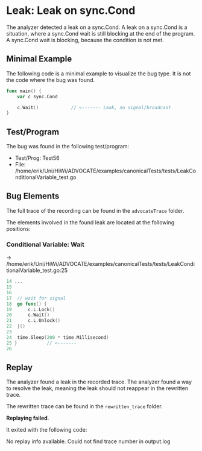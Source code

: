# Leak: Leak on sync.Cond

The analyzer detected a leak on a sync.Cond.
A leak on a sync.Cond is a situation, where a sync.Cond wait is still blocking at the end of the program.
A sync.Cond wait is blocking, because the condition is not met.

## Minimal Example
The following code is a minimal example to visualize the bug type. It is not the code where the bug was found.

```go
func main() {
    var c sync.Cond

    c.Wait()            // <------- Leak, no signal/broadcast
}
```

## Test/Program
The bug was found in the following test/program:

- Test/Prog:  Test56
- File:  /home/erik/Uni/HiWi/ADVOCATE/examples/canonicalTests/tests/LeakConditionalVariable_test.go

## Bug Elements
The full trace of the recording can be found in the `advocateTrace` folder.

The elements involved in the found leak are located at the following positions:

###  Conditional Variable: Wait
-> /home/erik/Uni/HiWi/ADVOCATE/examples/canonicalTests/tests/LeakConditionalVariable_test.go:25
```go
14 ...
15 
16 
17 	// wait for signal
18 	go func() {
19 		c.L.Lock()
20 		c.Wait()
21 		c.L.Unlock()
22 	}()
23 
24 	time.Sleep(200 * time.Millisecond)
25 }           // <-------
26 
```


## Replay
The analyzer found a leak in the recorded trace.
The analyzer found a way to resolve the leak, meaning the leak should not reappear in the rewritten trace.

The rewritten trace can be found in the `rewritten_trace` folder.

**Replaying failed**.

It exited with the following code: 

No replay info available. Could not find trace number in output.log

